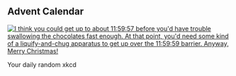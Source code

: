## Advent Calendar
[![I think you could get up to about 11:59:57 before you'd have trouble swallowing the chocolates fast enough. At that point, you'd need some kind of a liquify-and-chug apparatus to get up over the 11:59:59 barrier. Anyway, Merry Christmas!](https://imgs.xkcd.com/comics/advent_calendar.png)](https://xkcd.com/994/ "I think you could get up to about 11:59:57 before you'd have trouble swallowing the chocolates fast enough. At that point, you'd need some kind of a liquify-and-chug apparatus to get up over the 11:59:59 barrier. Anyway, Merry Christmas!")

Your daily random xkcd
